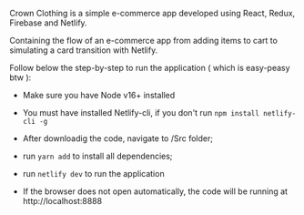 Crown Clothing is a simple e-commerce app developed using React, Redux, Firebase and Netlify.

Containing the flow of an e-commerce app from adding items to cart to simulating a card transition with Netlify.

Follow below the step-by-step to run the application ( which is easy-peasy btw ):

  - Make sure you have Node v16+ installed
  
  - You must have installed Netlify-cli, if you don't run `npm install netlify-cli -g`

  - After downloadig the code, navigate to /Src folder;
  
  - run `yarn add` to install all dependencies;
  
  - run `netlify dev` to run the application
  
  - If the browser does not open automatically, the code will be running at http://localhost:8888
  
